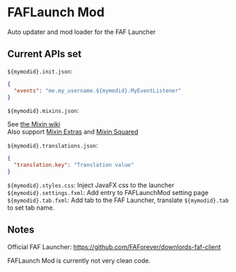 # FAFLaunch Mod

Auto updater and mod loader for the FAF Launcher

## Current APIs set

`${mymodid}.init.json`:

```json
{
  "events": "me.my_username.${mymodid}.MyEventListener"
}
```

`${mymodid}.mixins.json`:

See [the Mixin wiki](https://github.com/SpongePowered/Mixin/wiki)  
Also support [Mixin Extras](https://github.com/LlamaLad7/MixinExtras) and [Mixin Squared](https://github.com/Bawnorton/MixinSquared)

`${mymodid}.translations.json`:

```json
{
  "translation.key": "Translation value"
}
```

`${mymodid}.styles.css`: Inject JavaFX css to the launcher
`${mymodid}.settings.fxml`: Add entry to FAFLaunchMod setting page
`${mymodid}.tab.fxml`: Add tab to the FAF Launcher, translate `${mymodid}.tab` to set tab name.

## Notes

Official FAF Launcher: <https://github.com/FAForever/downlords-faf-client>

FAFLaunch Mod is currently not very clean code.